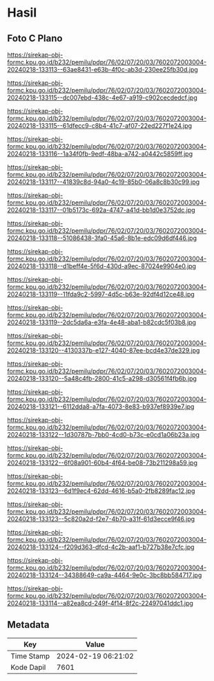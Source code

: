 # Hasil

## Foto C Plano

https://sirekap-obj-formc.kpu.go.id/b232/pemilu/pdpr/76/02/07/20/03/7602072003004-20240218-133113--63ae8431-e63b-4f0c-ab3d-230ee25fb30d.jpg

https://sirekap-obj-formc.kpu.go.id/b232/pemilu/pdpr/76/02/07/20/03/7602072003004-20240218-133115--dc007ebd-438c-4e67-a919-c902cecdedcf.jpg

https://sirekap-obj-formc.kpu.go.id/b232/pemilu/pdpr/76/02/07/20/03/7602072003004-20240218-133115--61dfecc9-c8b4-41c7-af07-22ed227f1e24.jpg

https://sirekap-obj-formc.kpu.go.id/b232/pemilu/pdpr/76/02/07/20/03/7602072003004-20240218-133116--1a34f0fb-9edf-48ba-a742-a0442c5859ff.jpg

https://sirekap-obj-formc.kpu.go.id/b232/pemilu/pdpr/76/02/07/20/03/7602072003004-20240218-133117--41839c8d-94a0-4c19-85b0-06a8c8b30c99.jpg

https://sirekap-obj-formc.kpu.go.id/b232/pemilu/pdpr/76/02/07/20/03/7602072003004-20240218-133117--01b5173c-692a-4747-a41d-bb1d0e3752dc.jpg

https://sirekap-obj-formc.kpu.go.id/b232/pemilu/pdpr/76/02/07/20/03/7602072003004-20240218-133118--51086438-3fa0-45a6-8b1e-edc09d6df446.jpg

https://sirekap-obj-formc.kpu.go.id/b232/pemilu/pdpr/76/02/07/20/03/7602072003004-20240218-133118--d1beff4e-5f6d-430d-a9ec-87024e9904e0.jpg

https://sirekap-obj-formc.kpu.go.id/b232/pemilu/pdpr/76/02/07/20/03/7602072003004-20240218-133119--11fda9c2-5997-4d5c-b63e-92df4d12ce48.jpg

https://sirekap-obj-formc.kpu.go.id/b232/pemilu/pdpr/76/02/07/20/03/7602072003004-20240218-133119--2dc5da6a-e3fa-4e48-aba1-b82cdc5f03b8.jpg

https://sirekap-obj-formc.kpu.go.id/b232/pemilu/pdpr/76/02/07/20/03/7602072003004-20240218-133120--4130337b-e127-4040-87ee-bcd4e37de329.jpg

https://sirekap-obj-formc.kpu.go.id/b232/pemilu/pdpr/76/02/07/20/03/7602072003004-20240218-133120--5a48c4fb-2800-41c5-a298-d30561f4fb6b.jpg

https://sirekap-obj-formc.kpu.go.id/b232/pemilu/pdpr/76/02/07/20/03/7602072003004-20240218-133121--6112dda8-a7fa-4073-8e83-b937ef8939e7.jpg

https://sirekap-obj-formc.kpu.go.id/b232/pemilu/pdpr/76/02/07/20/03/7602072003004-20240218-133122--1d30787b-7bb0-4cd0-b73c-e0cd1a06b23a.jpg

https://sirekap-obj-formc.kpu.go.id/b232/pemilu/pdpr/76/02/07/20/03/7602072003004-20240218-133122--6f08a901-60b4-4f64-be08-73b211298a59.jpg

https://sirekap-obj-formc.kpu.go.id/b232/pemilu/pdpr/76/02/07/20/03/7602072003004-20240218-133123--6d1f9ec4-62dd-4616-b5a0-2fb8289fac12.jpg

https://sirekap-obj-formc.kpu.go.id/b232/pemilu/pdpr/76/02/07/20/03/7602072003004-20240218-133123--5c820a2d-f2e7-4b70-a31f-61d3ecce9f46.jpg

https://sirekap-obj-formc.kpu.go.id/b232/pemilu/pdpr/76/02/07/20/03/7602072003004-20240218-133124--f209d363-dfcd-4c2b-aaf1-b727b38e7cfc.jpg

https://sirekap-obj-formc.kpu.go.id/b232/pemilu/pdpr/76/02/07/20/03/7602072003004-20240218-133124--34388649-ca9a-4464-9e0c-3bc8bb584717.jpg

https://sirekap-obj-formc.kpu.go.id/b232/pemilu/pdpr/76/02/07/20/03/7602072003004-20240218-133114--a82ea8cd-249f-4f14-8f2c-22497041ddc1.jpg


## Metadata

| Key        | Value               |
| ---------- | ------------------- |
| Time Stamp | 2024-02-19 06:21:02 |
| Kode Dapil | 7601                |



